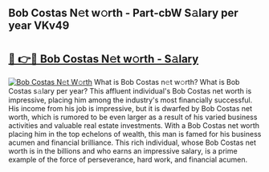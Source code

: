 ## Bob Costas N𝚎t w𝚘rth - Part-cbW S𝚊lary per year VKv49

# <h2><a href="http://gc33y58.nevu.top/?p=Bob+Costas">🔗 👉🔴 Bob Costas N𝚎t w𝚘rth - S𝚊lary</a></h2>

[![Bob Costas N𝚎t W𝚘rth](https://i.imgur.com/Oavwk0R.jpeg)](http://gc33y58.nevu.top/?p=Bob+Costas)
What is Bob Costas n𝚎t w𝚘rth? What is Bob Costas s𝚊lary per year?
This affluent individual's Bob Costas net worth is impressive, placing him among the industry's most financially successful. His income from his job is impressive, but it is dwarfed by Bob Costas net worth, which is rumored to be even larger as a result of his varied business activities and valuable real estate investments. With a Bob Costas net worth placing him in the top echelons of wealth, this man is famed for his business acumen and financial brilliance. This rich individual, whose Bob Costas net worth is in the billions and who earns an impressive salary, is a prime example of the force of perseverance, hard work, and financial acumen.
